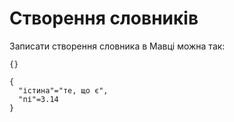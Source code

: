 # Створення словників

Записати створення словника в Мавці можна так:

```мавка
{}
```

```мавка
{
  "істина"="те, що є",
  "пі"=3.14
}
```
